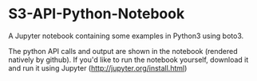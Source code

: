 # S3-API-Python-Notebook
A Jupyter notebook containing some examples in Python3 using boto3.

The python API calls and output are shown in the notebook (rendered natively by github).  If you'd like to run the notebook yourself, download it and run it using Jupyter (http://jupyter.org/install.html)

